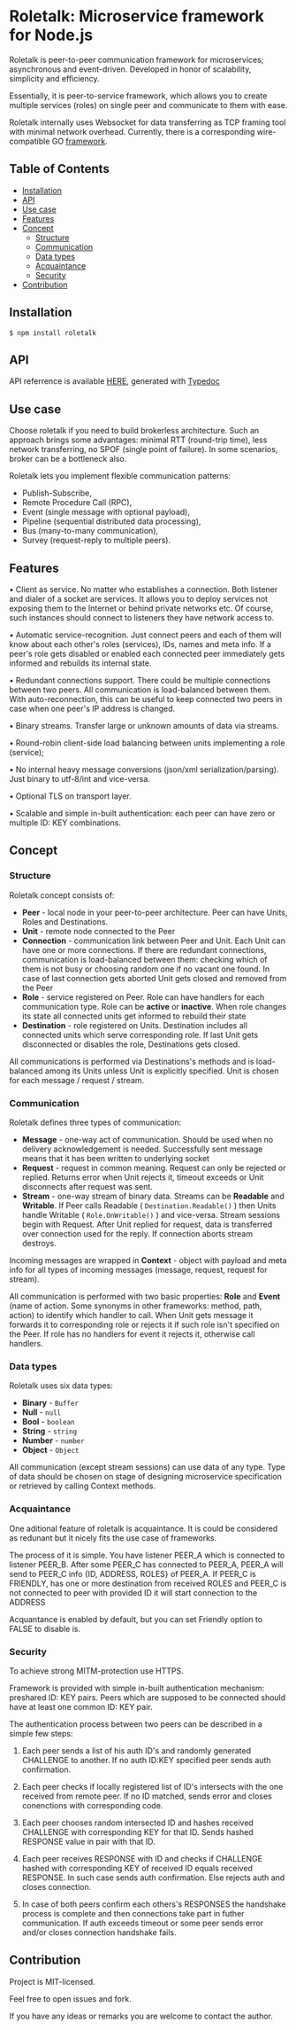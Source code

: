 # Roletalk: Microservice framework for Node.js

Roletalk is peer-to-peer communication framework for microservices; asynchronous and event-driven.
Developed in honor of scalability, simplicity and efficiency.

Essentially, it is peer-to-service framework, which allows you to create multiple services (roles) on single peer and communicate to them with ease.

Roletalk internally uses Websocket for data transferring as TCP framing tool with minimal network overhead.
Currently, there is a corresponding wire-compatible GO [framework](https://github.com/xshkut/roletalk-go).

## <a name='TableofContents'></a>Table of Contents

<!-- vscode-markdown-toc -->

* [Installation](#Installation)
* [ API](#API)
* [ Use case](#Usecase)
* [ Features](#Features)
* [ Concept](#Concept)
  + [ Structure](#Structure)
  + [ Communication](#Communication)
  + [ Data types](#Datatypes)
  + [ Acquaintance](#Acquaintance)
  + [ Security](#Security)
* [ Contribution](#Contribution)

<!-- vscode-markdown-toc-config

	numbering=false
	autoSave=true
	/vscode-markdown-toc-config -->

<!-- /vscode-markdown-toc -->

## <a name='Installation'></a>Installation

`$ npm install roletalk` 

## <a name='API'></a> API 

API referrence is available [HERE](https://xshkut.github.io/roletalk-js), generated with [Typedoc](https://typedoc.org/)

## <a name='Usecase'></a> Use case

Choose roletalk if you need to build brokerless architecture. Such an approach brings some advantages: minimal RTT (round-trip time), less network transferring, no SPOF (single point of failure). In some scenarios, broker can be a bottleneck also.

Roletalk lets you implement flexible communication patterns:

* Publish-Subscribe, 
* Remote Procedure Call (RPC), 
* Event (single message with optional payload), 
* Pipeline (sequential distributed data processing), 
* Bus (many-to-many communication), 
* Survey (request-reply to multiple peers).

## <a name='Features'></a> Features

• Client as service.
No matter who establishes a connection. Both listener and dialer of a socket are services.
It allows you to deploy services not exposing them to the Internet or behind private networks etc.
Of course, such instances should connect to listeners they have network access to.

• Automatic service-recognition. Just connect peers and each of them will know about each other's roles (services), IDs, names and meta info.
If a peer's role gets disabled or enabled each connected peer immediately gets informed and rebuilds its internal state.

• Redundant connections support. There could be multiple connections between two peers. All communication is load-balanced between them.
With auto-reconnection, this can be useful to keep connected two peers in case when one peer's IP address is changed.

• Binary streams. Transfer large or unknown amounts of data via streams.

• Round-robin client-side load balancing between units implementing a role (service); 

• No internal heavy message conversions (json/xml serialization/parsing). Just binary to utf-8/int and vice-versa.

• Optional TLS on transport layer.

• Scalable and simple in-built authentication: each peer can have zero or multiple ID: KEY combinations.

## <a name='Concept'></a> Concept

### <a name='Structure'></a> Structure

Roletalk concept consists of:

* <b>Peer</b> - local node in your peer-to-peer architecture. Peer can have Units, Roles and Destinations.
* <b>Unit</b> - remote node connected to the Peer
* <b>Connection</b> - communication link between Peer and Unit. Each Unit can have one or more connections. If there are redundant connections, communication is load-balanced between them: checking which of them is not busy or choosing random one if no vacant one found. In case of last connection gets aborted Unit gets closed and removed from the Peer
* <b>Role</b> - service registered on Peer. Role can have handlers for each communication type. Role can be <b>active</b> or <b>inactive</b>. When role changes its state all connected units get informed to rebuild their state
* <b>Destination</b> - role registered on Units. Destination includes all connected units which serve corresponding role. If last Unit gets disconnected or disables the role, Destinations gets closed.

All communications is performed via Destinations's methods and is load-balanced among its Units unless Unit is explicitly specified. Unit is chosen for each message / request / stream.

### <a name='Communication'></a> Communication

Roletalk defines three types of communication:

* <b>Message</b> - one-way act of communication. Should be used when no delivery acknowledgement is needed. Successfully sent message means that it has been written to underlying socket
* <b>Request</b> - request in common meaning. Request can only be rejected or replied. Returns error when Unit rejects it, timeout exceeds or Unit disconnects after request was sent.
* <b>Stream</b> - one-way stream of binary data. Streams can be <b>Readable</b> and <b>Writable</b>. If Peer calls Readable ( `Destination.Readable()` ) then Units handle Writable ( `Role.OnWritable()` ) and vice-versa. Stream sessions begin with Request. After Unit replied for request, data is transferred over connection used for the reply. If  connection aborts stream destroys.

Incoming messages are wrapped in <b>Context</b> - object with payload and meta info for all types of incoming messages (message, request, request for stream).

All communication is performed with two basic properties: <b>Role</b> and <b>Event</b> (name of action. Some synonyms in other frameworks: method, path, action) to identify which handler to call.
When Unit gets message it forwards it to corresponding role or rejects it if such role isn't specified on the Peer. If role has no handlers for event it rejects it, otherwise call handlers.

### <a name='Datatypes'></a> Data types

Roletalk uses six data types:

* <b>Binary</b> - `Buffer` 
* <b>Null</b> - `null` 
* <b>Bool</b> - `boolean` 
* <b>String</b> - `string` 
* <b>Number</b> - `number` 
* <b>Object</b> - `Object` 

All communication (except stream sessions) can use data of any type. Type of data should be chosen on stage of designing microservice specification or retrieved by calling Context methods.

### <a name='Acquaintance'></a> Acquaintance

One aditional feature of roletalk is acquaintance. It is could be considered as redunant but it nicely fits the use case of frameworks.

The process of it is simple. You have listener PEER_A which is connected to listener PEER_B. After some PEER_C has connected to PEER_A, PEER_A will send to PEER_C info {ID, ADDRESS, ROLES} of PEER_A. If PEER_C is FRIENDLY, has one or more destination from received ROLES and PEER_C is not connected to peer with provided ID it will start connection to the ADDRESS

Acquantance is enabled by default, but you can set Friendly option to FALSE to disable is.

### <a name='Security'></a> Security

To achieve strong MITM-protection use HTTPS.

Framework is provided with simple in-built authentication mechanism: preshared ID: KEY pairs. Peers which are supposed to be connected should have at least one common ID: KEY pair.

The authentication process between two peers can be described in a simple few steps:

1. Each peer sends a list of his auth ID's and randomly generated CHALLENGE to another. If no auth ID:KEY specified peer sends auth confirmation.

2. Each peer checks if locally registered list of ID's intersects with the one received from remote peer. If no ID matched, sends error and closes conenctions with corresponding code.

3. Each peer chooses random intersected ID and hashes received CHALLENGE with corresponding KEY for that ID. Sends hashed RESPONSE value in pair with that ID.

4. Each peer receives RESPONSE with ID and checks if CHALLENGE hashed with corresponding KEY of received ID equals received RESPONSE. In such case sends auth confirmation. Else rejects auth and closes connection.

5. In case of both peers confirm each others's RESPONSES the handshake process is complete and then connections take part in futher communication. If auth exceeds timeout or some peer sends error and/or closes connection handshake fails.

## <a name='Contribution'></a> Contribution

Project is MIT-licensed.

Feel free to open issues and fork.

If you have any ideas or remarks you are welcome to contact the author.

